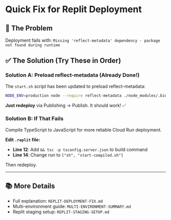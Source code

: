 # Quick Fix for Replit Deployment

## 🐛 **The Problem**
Deployment fails with: `Missing 'reflect-metadata' dependency - package not found during runtime`

## ✅ **The Solution** (Try These in Order)

### Solution A: Preload reflect-metadata (Already Done!)

The `start.sh` script has been updated to preload reflect-metadata:

```bash
NODE_ENV=production node --require reflect-metadata ./node_modules/.bin/tsx server/index.ts
```

**Just redeploy** via Publishing → Publish. It should work! ✅

### Solution B: If That Fails

Compile TypeScript to JavaScript for more reliable Cloud Run deployment.

**Edit `.replit` file:**
- **Line 12**: Add `&& tsc -p tsconfig.server.json` to build command
- **Line 14**: Change run to `["sh", "start-compiled.sh"]`

Then redeploy.

---

## 📚 **More Details**
- Full explanation: `REPLIT-DEPLOYMENT-FIX.md`
- Multi-environment guide: `MULTI-ENVIRONMENT-SUMMARY.md`
- Replit staging setup: `REPLIT-STAGING-SETUP.md`
